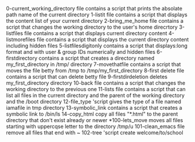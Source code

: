0-current_working_directory file contains a script that prints the absolate path name of the current directory
1-listit file contains a script that displays the content list of your current directory
2-bring_me_home file contains a script that changes the working directory to the user's home direcrtory
3-listfiles file contains a script that displays current directory content
4-listmorefiles file contains a script that displays the current directory content including hidden files
5-listfilesdigitonly contains a script  that displays:long format and with user & group IDs numerically and hidden files
6-firstdirectory contains a script that creates a directory named my_first_directory in /tmp/ directory
7-movethatfile contains a script that moves the file betty from /tmp to /tmp/my_first_directory
8-first delete file contains a script that can delete betty file 
9-firstdirdeletion deletes my_first_directory directory
10-back file contains a script that changes the working directory to the previous one
11-lists file contains a script that can list all files in the current directory and the parent of the working directory  and the /boot directory
12-file_type 'script gives the type of a file named iamafile in tmp directory
13-symbolic_link contains a script that creates a symbolic link  to /bin/ls
14-copy_html copy all files "*.html" to the parent directory that don't exist already or newer
*100-lets_move moves all files starting with uppercqse letter to the directory /tmp/u
101-clean_emacs file remove all files that end with ~
102-tree 'script create welcome/to/school
